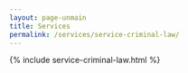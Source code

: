 ```yaml
---
layout: page-unmain
title: Services
permalink: /services/service-criminal-law/
---
```


{% include service-criminal-law.html %}